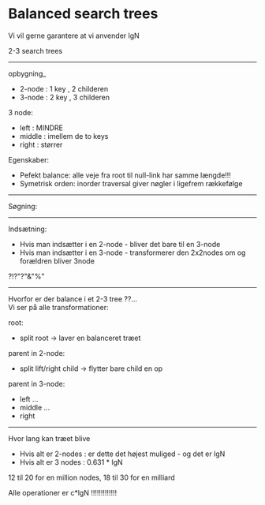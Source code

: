 # Balanced search trees

Vi vil gerne garantere at vi anvender lgN

2-3 search trees

--------------------------------------------------------------------------------
opbygning_
- 2-node : 1 key , 2 childeren
- 3-node : 2 key , 3 childeren

3 node:
- left : MINDRE
- middle : imellem de to keys
- right : størrer

Egenskaber:   
- Pefekt balance: alle veje fra root til null-link har samme længde!!!
- Symetrisk orden: inorder traversal giver nøgler i ligefrem rækkefølge



--------------------------------------------------------------------------------
Søgning:

--------------------------------------------------------------------------------
Indsætning:
- Hvis man indsætter i en 2-node - bliver det bare til en 3-node
- Hvis man indsætter i en 3-node - transformerer den 2x2nodes om og forældren bliver 3node

?!?"?"&"%"


--------------------------------------------------------------------------------
Hvorfor er der balance i et 2-3 tree ??...   
Vi ser på alle transformationer:

root:
- split root -> laver en balanceret træet

parent in 2-node:
- split lift/right child -> flytter bare child en op

parent in 3-node:
- left ...
- middle ...
- right

--------------------------------------------------------------------------------

Hvor lang kan træet blive

- Hvis alt er 2-nodes : er dette det højest muliged - og det er lgN
- Hvis alt er 3 nodes : 0.631 * lgN


12 til 20 for en million nodes, 18 til 30 for en milliard

Alle operationer er c*lgN !!!!!!!!!!!!!
